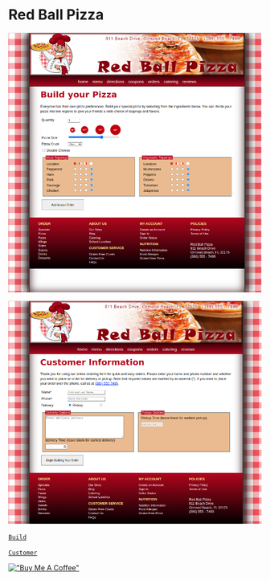 # Red Ball Pizza

[![Build](assets/redballpizza.png)](https://hesbon-osoro.github.io/Red-Ball-Pizza)

[![Customer](assets/redballpizza-customer.png)](https://hesbon-osoro.github.io/Red-Ball-Pizza/rb_customer.html)

[`Build`](https://hesbon-osoro.github.io/Red-Ball-Pizza)

[`Customer`](https://hesbon-osoro.github.io/Red-Ball-Pizza/rb_customer.html)

[!["Buy Me A Coffee"](https://www.buymeacoffee.com/assets/img/custom_images/orange_img.png)](https://www.buymeacoffee.com/wazimu)
